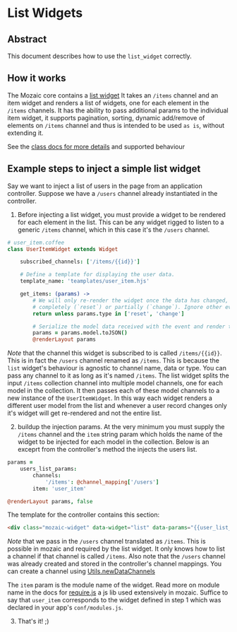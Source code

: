 List Widgets
============

Abstract
--------

This document describes how to use the `list_widget` correctly.

How it works
------------

The Mozaic core contains a [list widget](https://github.com/uberVU/mozaic/blob/master/core/base_widgets/list.coffee)
It takes an `/items` channel and an item widget and renders a list of widgets,
one for each element in the `/items` channels. It has the ability to pass
additional params to the individual item widget, it supports pagination, sorting,
dynamic add/remove of elements on `/items` channel and thus is intended to be
used `as is`, without extending it.

See the [class docs for more details](https://github.com/uberVU/mozaic/blob/master/core/base_widgets/list.coffee)
and supported behaviour

Example steps to inject a simple list widget
--------------------------------------------

Say we want to inject a list of users in the page from an application controller.
Suppose we have a `/users` channel already instantiated in the controller.

1. Before injecting a list widget, you must provide a widget to be rendered for
each element in the list. This can be any widget rigged to listen to a generic
`/items` channel, which in this case it's the `/users` channel.

````coffee
# user_item.coffee
class UserItemWidget extends Widget

    subscribed_channels: ['/items/{{id}}']

    # Define a template for displaying the user data.
    template_name: 'teamplates/user_item.hjs'

    get_items: (params) ->
        # We will only re-render the widget once the data has changed, either
        # completely (`reset`) or partially (`change`). Ignore other events.
        return unless params.type in ['reset', 'change']

        # Serialize the model data received with the event and render the widget.
        params = params.model.toJSON()
        @renderLayout params
````

_Note_ that the channel this widget is subscribed to is called `/items/{{id}}`.
This is in fact the `/users` channel renamed as `/items`. This is because the
`list` widget's behaviour is agnostic to channel name, data or type. You can pass
any channel to it as long as it's named `/items`.
The list widget splits the input `/items` collection channel
into multiple model channels, one for each model in the collection. It then passes
each of these model channels to a new instance of the `UserItemWidget`. In this way each
widget renders a different user model from the list and whenever a user record changes only
it's widget will get re-rendered and not the entire list.

2. buildup the injection params. At the very minimum you must supply the `/items` channel
and the `item` string param which holds the name of the widget to be injected for
each model in the collection. Below is an exceprt from the controller's method the injects
the users list.

````coffeescript
params =
    users_list_params:
        channels:
            '/items': @channel_mapping['/users']
        item: 'user_item'

@renderLayout params, false
````

The template for the controller contains this section:

````html
<div class="mozaic-widget" data-widget="list" data-params="{{user_list_params}}"></div>
````
_Note_ that we pass in the `/users` channel translated as `/items`. This is possible
in mozaic and required by the list widget. It only knows how to list a channel if
that channel is called `/items`. Also note that the `/users` channel was already
created and stored in the controller's channel mappings. You can create a channel
using [Utils.newDataChannels]()

The `item` param is the module name of the widget. Read more on module name in the
docs for [require.js](http://requirejs.org/docs/api.html#define) a js lib used
extensively in mozaic. Suffice to say that `user_item` corresponds to the widget
defined in step 1 which was declared in your app's `conf/modules.js`.

3. That's it! ;)
